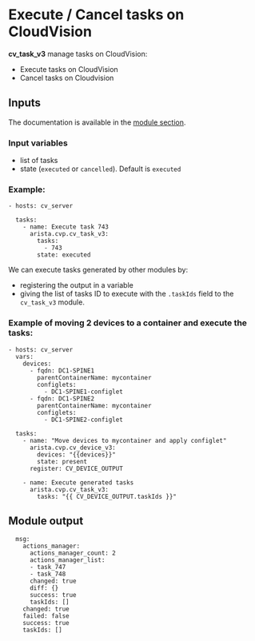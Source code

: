# Execute / Cancel tasks on CloudVision

__cv_task_v3__ manage tasks on CloudVision:

- Execute tasks on CloudVision
- Cancel tasks on Cloudvision

## Inputs

The documentation is available in the [module section](../../modules/cv_task_v3.rst.md).

### Input variables

- list of tasks
- state (`executed` or `cancelled`). Default is `executed`

### Example:

```
- hosts: cv_server

  tasks:
    - name: Execute task 743
      arista.cvp.cv_task_v3:
        tasks:
          - 743
        state: executed
```

We can execute tasks generated by other modules by:
* registering the output in a variable
* giving the list of tasks ID to execute with the `.taskIds` field to the `cv_task_v3` module.

### Example of moving 2 devices to a container and execute the tasks:
```
- hosts: cv_server
  vars:
    devices:
      - fqdn: DC1-SPINE1
        parentContainerName: mycontainer
        configlets:
          - DC1-SPINE1-configlet
      - fqdn: DC1-SPINE2
        parentContainerName: mycontainer
        configlets:
          - DC1-SPINE2-configlet

  tasks:
    - name: "Move devices to mycontainer and apply configlet"
      arista.cvp.cv_device_v3:
        devices: "{{devices}}"
        state: present
      register: CV_DEVICE_OUTPUT

    - name: Execute generated tasks
      arista.cvp.cv_task_v3:
        tasks: "{{ CV_DEVICE_OUTPUT.taskIds }}"
```


## Module output
```
  msg:
    actions_manager:
      actions_manager_count: 2
      actions_manager_list:
      - task_747
      - task_748
      changed: true
      diff: {}
      success: true
      taskIds: []
    changed: true
    failed: false
    success: true
    taskIds: []
```
